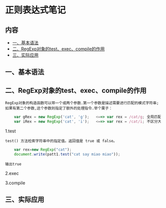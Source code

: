 # 正则表达式笔记

## 内容
* [一、基本语法](#dev-baseinfo)
* [二、RegExp对象的test、exec、compile的作用](#dev-regexp)
* [三、实际应用](#dev-apply)

<a name="dev-baseinfo"></a>
## 一、基本语法

<a name="dev-regexp"></a>
## 二、RegExp对象的test、exec、compile的作用

```
RegExp对象的构造函数可以带一个或两个参数.第一个参数是描述需要进行匹配的模式字符串;如果有第二个参数,这个参数则指定了额外的处理指令.举个栗子：
```

```javascript
    var gRex = new RegExp('cat', 'g');   <==> var rex = /cat/g; 全局匹配
    var iRex = new RegExp('cat', 'i');   <==> var rex = /cat/i; 不区分大小写
```

1.test

    test() 方法检索字符串中的指定值。返回值是 true 或 false。
```javascript
    var rex=new RegExp("cat");
    document.write(patt1.test("cat say miao miao")); 
```
    输出true
2.exec

3.compile

<a name="dev-apply"></a>
## 三、实际应用

